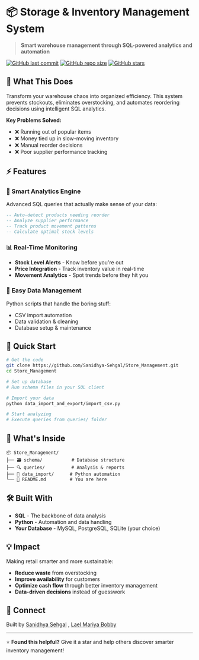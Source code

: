 # 📦 Storage & Inventory Management System

> **Smart warehouse management through SQL-powered analytics and automation**

[![GitHub last commit](https://img.shields.io/github/last-commit/Sanidhya-Sehgal/Store_Management?style=flat-square)](https://github.com/Sanidhya-Sehgal/Store_Management/commits/main)
[![GitHub repo size](https://img.shields.io/github/repo-size/Sanidhya-Sehgal/Store_Management?style=flat-square)](https://github.com/Sanidhya-Sehgal/Store_Management)
[![GitHub stars](https://img.shields.io/github/stars/Sanidhya-Sehgal/Store_Management?style=flat-square&color=gold)](https://github.com/Sanidhya-Sehgal/Store_Management/stargazers)

## 🎯 What This Does

Transform your warehouse chaos into organized efficiency. This system prevents stockouts, eliminates overstocking, and automates reordering decisions using intelligent SQL analytics.

**Key Problems Solved:**
- ❌ Running out of popular items
- ❌ Money tied up in slow-moving inventory  
- ❌ Manual reorder decisions
- ❌ Poor supplier performance tracking

## ⚡ Features

### 🧠 Smart Analytics Engine
Advanced SQL queries that actually make sense of your data:
```sql
-- Auto-detect products needing reorder
-- Analyze supplier performance
-- Track product movement patterns
-- Calculate optimal stock levels
```

### 📊 Real-Time Monitoring
- **Stock Level Alerts** - Know before you're out
- **Price Integration** - Track inventory value in real-time
- **Movement Analytics** - Spot trends before they hit you

### 🔧 Easy Data Management
Python scripts that handle the boring stuff:
- CSV import automation
- Data validation & cleaning
- Database setup & maintenance

## 🚀 Quick Start

```bash
# Get the code
git clone https://github.com/Sanidhya-Sehgal/Store_Management.git
cd Store_Management

# Set up database
# Run schema files in your SQL client

# Import your data
python data_import_and_export/import_csv.py

# Start analyzing
# Execute queries from queries/ folder
```

## 📁 What's Inside

```
📦 Store_Management/
├── 🗃️ schema/           # Database structure
├── 🔍 queries/          # Analysis & reports  
├── 🐍 data_import/      # Python automation
└── 📖 README.md         # You are here
```

## 🛠️ Built With

- **SQL** - The backbone of data analysis
- **Python** - Automation and data handling
- **Your Database** - MySQL, PostgreSQL, SQLite (your choice)

## 💡 Impact

Making retail smarter and more sustainable:
- **Reduce waste** from overstocking
- **Improve availability** for customers
- **Optimize cash flow** through better inventory management
- **Data-driven decisions** instead of guesswork

## 🤝 Connect

Built by [Sanidhya Sehgal](https://github.com/Sanidhya-Sehgal) , [Lael Mariya Bobby](https://github.com/Lael-Mariya)    

---

⭐ **Found this helpful?** Give it a star and help others discover smarter inventory management!
